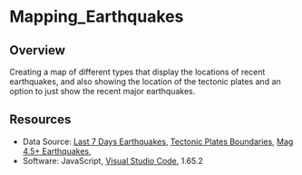 # Mapping_Earthquakes

## Overview

Creating a map of different types that display the locations of recent earthquakes, and also showing the location of the tectonic plates and an option to just show the recent major earthquakes.

## Resources
- Data Source: [Last 7 Days Earthquakes](https://earthquake.usgs.gov/earthquakes/feed/v1.0/summary/all_week.geojson), [Tectonic Plates Boundaries](https://raw.githubusercontent.com/fraxen/tectonicplates/master/GeoJSON/PB2002_boundaries.json), [Mag 4.5+ Earthquakes](https://earthquake.usgs.gov/earthquakes/feed/v1.0/summary/4.5_week.geojson), 
- Software: JavaScript, [Visual Studio Code](https://code.visualstudio.com/), 1.65.2